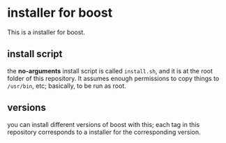 
# installer for boost

This is a installer for boost.

## install script

the **no-arguments** install script is called `install.sh`, and it is at the root folder of this repository. It assumes enough permissions to copy things to `/usr/bin`, etc; basically, to be run as root. 

## versions

you can install different versions of boost with this; each tag in this repository corresponds to a installer for the corresponding version.

